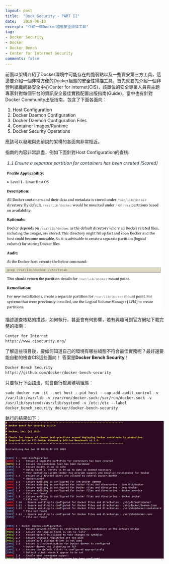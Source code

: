 ```yaml
---
layout: post
title:  "Dock Security - PART II"
date:   2019-06-10
excerpt: "介紹一個Docker組態安全掃描工具"
tag:
- Docker Security
- Docker 
- Docker Bench  
- Center for Internet Security 
comments: false
---
```


前面以架構介紹了Docker環境中可能存在的脆弱點以及一些資安第三方工具，這邊要介紹一個非常方便的Docker組態的安全性掃描工具。首先就要先介紹一個非營利組織網路安全中心Center for Internet(CIS)，該單位的安全專業人員與主題專家針對每個平台的資訊安全最佳實務配置出版指南(Guide)，當中也有針對Docker Community出版指南，包含了下面各面向︰ 

1. Host Configuration 
2. Docker Daemon Configuration 
3. Docker Daemon Configuration Files
4. Container Images/Runtime 
5. Docker Security Operations

應該可以發現與先前說的架構的各面向非常相近。

指南的內容非常詳盡，例如下面針對Host Configuration的查核: 

![CIS Sample](https://github.com/kisekitw/kisekitw.github.io/blob/master/assets/img/1080610/CIS_Sample_1.png?raw=true)

描述該查核點的描述，如何執行，甚至會有何影響，若有興趣可到官方網站下載完整的指南︰

```
Center for Internet
https://www.cisecurity.org/
```

了解這些項目後，要如何知道自己的環境有哪些組態不符合最佳實務呢？最好還要能自動的檢查CIS這些面向！ 
答案是**Docker Bench Security**！ 

```
Docker Bench Security 
https://github.com/docker/docker-bench-security 
```

只要執行下面語法，就會自行檢測環境組態︰

```
sudo docker run -it --net host --pid host --cap-add audit_control -v /var/lib:/var/lib -v /var/run/docker.sock:/var/run/docker.sock -v /usr/lib/systemd:/usr/lib/systemd -v /etc:/etc --label docker_bench_security docker/docker-bench-security
```

執行的結果如下︰
![Docker Bench Result](https://github.com/kisekitw/kisekitw.github.io/blob/master/assets/img/1080610/DockerBenchResult.png?raw=true)
